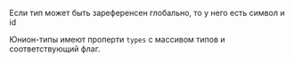 Если тип может быть зареференсен глобально, то у него есть символ и id

Юнион-типы имеют проперти `types` с массивом типов и соответствующий флаг.
